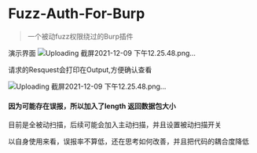 # Fuzz-Auth-For-Burp

> 一个被动fuzz权限绕过的Burp插件

演示界面
![Uploading 截屏2021-12-09 下午12.25.48.png…](http://tva4.sinaimg.cn/large/005Js7eGgy1gx7h43ccs3j327w1b2n2d.jpg)

请求的Resquest会打印在Output,方便确认查看

![Uploading 截屏2021-12-09 下午12.25.48.png…](http://tva1.sinaimg.cn/large/005Js7eGgy1gx7h8vk637j327m0vq7ns.jpg)


#### 因为可能存在误报，所以加入了length 返回数据包大小

目前是全被动扫描，后续可能会加入主动扫描，并且设置被动扫描开关

以自身使用来看，误报率不算低，还在思考如何改善，并且把代码的耦合度降低

